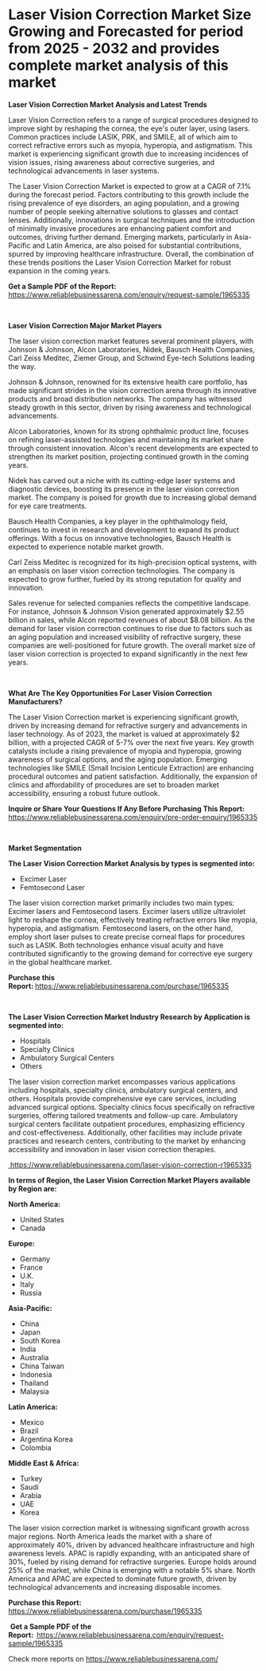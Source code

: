 <p><h1>Laser Vision Correction Market Size Growing and Forecasted for period from 2025 - 2032 and provides complete market analysis of this market</h1></p><p><strong>Laser Vision Correction Market Analysis and Latest Trends</strong></p>
<p><p>Laser Vision Correction refers to a range of surgical procedures designed to improve sight by reshaping the cornea, the eye's outer layer, using lasers. Common practices include LASIK, PRK, and SMILE, all of which aim to correct refractive errors such as myopia, hyperopia, and astigmatism. This market is experiencing significant growth due to increasing incidences of vision issues, rising awareness about corrective surgeries, and technological advancements in laser systems.</p><p>The Laser Vision Correction Market is expected to grow at a CAGR of 7.1% during the forecast period. Factors contributing to this growth include the rising prevalence of eye disorders, an aging population, and a growing number of people seeking alternative solutions to glasses and contact lenses. Additionally, innovations in surgical techniques and the introduction of minimally invasive procedures are enhancing patient comfort and outcomes, driving further demand. Emerging markets, particularly in Asia-Pacific and Latin America, are also poised for substantial contributions, spurred by improving healthcare infrastructure. Overall, the combination of these trends positions the Laser Vision Correction Market for robust expansion in the coming years.</p></p>
<p><strong>Get a Sample PDF of the Report:&nbsp;</strong> <a href="https://www.reliablebusinessarena.com/enquiry/request-sample/1965335?utm_campaign=2195&utm_medium=2&utm_source=Github&utm_content=ia&utm_term=08032025&utm_id=laser-vision-correction">https://www.reliablebusinessarena.com/enquiry/request-sample/1965335</a></p>
<p>&nbsp;</p>
<p><strong>Laser Vision Correction Major Market Players</strong></p>
<p><p>The laser vision correction market features several prominent players, with Johnson & Johnson, Alcon Laboratories, Nidek, Bausch Health Companies, Carl Zeiss Meditec, Ziemer Group, and Schwind Eye-tech Solutions leading the way. </p><p>Johnson & Johnson, renowned for its extensive health care portfolio, has made significant strides in the vision correction arena through its innovative products and broad distribution networks. The company has witnessed steady growth in this sector, driven by rising awareness and technological advancements.</p><p>Alcon Laboratories, known for its strong ophthalmic product line, focuses on refining laser-assisted technologies and maintaining its market share through consistent innovation. Alcon's recent developments are expected to strengthen its market position, projecting continued growth in the coming years.</p><p>Nidek has carved out a niche with its cutting-edge laser systems and diagnostic devices, boosting its presence in the laser vision correction market. The company is poised for growth due to increasing global demand for eye care treatments.</p><p>Bausch Health Companies, a key player in the ophthalmology field, continues to invest in research and development to expand its product offerings. With a focus on innovative technologies, Bausch Health is expected to experience notable market growth.</p><p>Carl Zeiss Meditec is recognized for its high-precision optical systems, with an emphasis on laser vision correction technologies. The company is expected to grow further, fueled by its strong reputation for quality and innovation.</p><p>Sales revenue for selected companies reflects the competitive landscape. For instance, Johnson & Johnson Vision generated approximately $2.55 billion in sales, while Alcon reported revenues of about $8.08 billion. As the demand for laser vision correction continues to rise due to factors such as an aging population and increased visibility of refractive surgery, these companies are well-positioned for future growth. The overall market size of laser vision correction is projected to expand significantly in the next few years.</p></p>
<p>&nbsp;</p>
<p><strong>What Are The Key Opportunities For Laser Vision Correction Manufacturers?</strong></p>
<p><p>The Laser Vision Correction market is experiencing significant growth, driven by increasing demand for refractive surgery and advancements in laser technology. As of 2023, the market is valued at approximately $2 billion, with a projected CAGR of 5-7% over the next five years. Key growth catalysts include a rising prevalence of myopia and hyperopia, growing awareness of surgical options, and the aging population. Emerging technologies like SMILE (Small Incision Lenticule Extraction) are enhancing procedural outcomes and patient satisfaction. Additionally, the expansion of clinics and affordability of procedures are set to broaden market accessibility, ensuring a robust future outlook.</p></p>
<p><strong>Inquire or Share Your Questions If Any Before Purchasing This Report:</strong> <a href="https://www.reliablebusinessarena.com/enquiry/pre-order-enquiry/1965335?utm_campaign=2195&utm_medium=2&utm_source=Github&utm_content=ia&utm_term=08032025&utm_id=laser-vision-correction">https://www.reliablebusinessarena.com/enquiry/pre-order-enquiry/1965335</a></p>
<p>&nbsp;</p>
<p><strong>Market Segmentation</strong></p>
<p><strong>The Laser Vision Correction Market Analysis by types is segmented into:</strong></p>
<p><ul><li>Excimer Laser</li><li>Femtosecond Laser</li></ul></p>
<p><p>The laser vision correction market primarily includes two main types: Excimer lasers and Femtosecond lasers. Excimer lasers utilize ultraviolet light to reshape the cornea, effectively treating refractive errors like myopia, hyperopia, and astigmatism. Femtosecond lasers, on the other hand, employ short laser pulses to create precise corneal flaps for procedures such as LASIK. Both technologies enhance visual acuity and have contributed significantly to the growing demand for corrective eye surgery in the global healthcare market.</p></p>
<p><strong>Purchase this Report:&nbsp;</strong><a href="https://www.reliablebusinessarena.com/purchase/1965335?utm_campaign=2195&utm_medium=2&utm_source=Github&utm_content=ia&utm_term=08032025&utm_id=laser-vision-correction">https://www.reliablebusinessarena.com/purchase/1965335</a></p>
<p>&nbsp;</p>
<p><strong>The Laser Vision Correction Market Industry Research by Application is segmented into:</strong></p>
<p><ul><li>Hospitals</li><li>Specialty Clinics</li><li>Ambulatory Surgical Centers</li><li>Others</li></ul></p>
<p><p>The laser vision correction market encompasses various applications including hospitals, specialty clinics, ambulatory surgical centers, and others. Hospitals provide comprehensive eye care services, including advanced surgical options. Specialty clinics focus specifically on refractive surgeries, offering tailored treatments and follow-up care. Ambulatory surgical centers facilitate outpatient procedures, emphasizing efficiency and cost-effectiveness. Additionally, other facilities may include private practices and research centers, contributing to the market by enhancing accessibility and innovation in laser vision correction therapies.</p></p>
<p><a href="https://www.reliablebusinessarena.com/laser-vision-correction-r1965335?utm_campaign=2195&utm_medium=2&utm_source=Github&utm_content=ia&utm_term=08032025&utm_id=laser-vision-correction">&nbsp;https://www.reliablebusinessarena.com/laser-vision-correction-r1965335</a></p>
<p><strong>In terms of Region, the Laser Vision Correction Market Players available by Region are:</strong></p>
<p>
    <p> <strong> North America: </strong>
        <ul>
            <li>United States</li>
            <li>Canada</li>
        </ul>
        </p> 
    <p> <strong> Europe: </strong>
        <ul>
            <li>Germany</li>
            <li>France</li>
            <li>U.K.</li>
            <li>Italy</li>
            <li>Russia</li>
        </ul>
        </p> 
    <p> <strong> Asia-Pacific: </strong>
        <ul>
            <li>China</li>
            <li>Japan</li>
            <li>South Korea</li>
            <li>India</li>
            <li>Australia</li>
            <li>China Taiwan</li>
            <li>Indonesia</li>
            <li>Thailand</li>
            <li>Malaysia</li>
        </ul>
        </p> 
    <p> <strong> Latin America: </strong>
        <ul>
            <li>Mexico</li>
            <li>Brazil</li>
            <li>Argentina Korea</li>
            <li>Colombia</li>
        </ul>
        </p> 
    <p> <strong> Middle East & Africa: </strong>
        <ul>
            <li>Turkey</li>
            <li>Saudi</li>
            <li>Arabia</li>
            <li>UAE</li>
            <li>Korea</li>
        </ul>
    </p>
    </p>
<p><p>The laser vision correction market is witnessing significant growth across major regions. North America leads the market with a share of approximately 40%, driven by advanced healthcare infrastructure and high awareness levels. APAC is rapidly expanding, with an anticipated share of 30%, fueled by rising demand for refractive surgeries. Europe holds around 25% of the market, while China is emerging with a notable 5% share. North America and APAC are expected to dominate future growth, driven by technological advancements and increasing disposable incomes.</p></p>
<p><strong>Purchase this Report: </strong><a href="https://www.reliablebusinessarena.com/purchase/1965335?utm_campaign=2195&utm_medium=2&utm_source=Github&utm_content=ia&utm_term=08032025&utm_id=laser-vision-correction">https://www.reliablebusinessarena.com/purchase/1965335</a></p>
<p>&nbsp;<strong>Get a Sample PDF of the Report:&nbsp;&nbsp;</strong><a href="https://www.reliablebusinessarena.com/enquiry/request-sample/1965335?utm_campaign=2195&utm_medium=2&utm_source=Github&utm_content=ia&utm_term=08032025&utm_id=laser-vision-correction">https://www.reliablebusinessarena.com/enquiry/request-sample/1965335</a></p>
<p><strong></strong></p>
<p>Check more reports on <a href="https://www.reliablebusinessarena.com/?utm_campaign=2195&utm_medium=2&utm_source=Github&utm_content=ia&utm_term=08032025&utm_id=laser-vision-correction">https://www.reliablebusinessarena.com/</a></p>